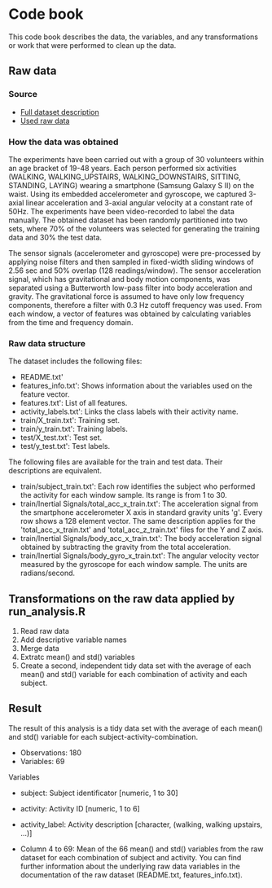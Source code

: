 # Code book
This code book describes the data, the variables, and any transformations or work that were performed to clean up the data.


## Raw data

### Source

* [Full dataset description](http://archive.ics.uci.edu/ml/datasets/Human+Activity+Recognition+Using+Smartphones)
* [Used raw data](https://d396qusza40orc.cloudfront.net/getdata%2Fprojectfiles%2FUCI%20HAR%20Dataset.zip)


### How the data was obtained
The experiments have been carried out with a group of 30 volunteers within an age bracket of 19-48 years. Each person performed six activities (WALKING, WALKING_UPSTAIRS, WALKING_DOWNSTAIRS, SITTING, STANDING, LAYING) wearing a smartphone (Samsung Galaxy S II) on the waist. Using its embedded accelerometer and gyroscope, we captured 3-axial linear acceleration and 3-axial angular velocity at a constant rate of 50Hz. The experiments have been video-recorded to label the data manually. The obtained dataset has been randomly partitioned into two sets, where 70% of the volunteers was selected for generating the training data and 30% the test data.

The sensor signals (accelerometer and gyroscope) were pre-processed by applying noise filters and then sampled in fixed-width sliding windows of 2.56 sec and 50% overlap (128 readings/window). The sensor acceleration signal, which has gravitational and body motion components, was separated using a Butterworth low-pass filter into body acceleration and gravity. The gravitational force is assumed to have only low frequency components, therefore a filter with 0.3 Hz cutoff frequency was used. From each window, a vector of features was obtained by calculating variables from the time and frequency domain.


### Raw data structure

The dataset includes the following files:

* README.txt'
* features_info.txt': Shows information about the variables used on the feature vector.
* features.txt': List of all features.
* activity_labels.txt': Links the class labels with their activity name.
* train/X_train.txt': Training set.
* train/y_train.txt': Training labels.
* test/X_test.txt': Test set.
* test/y_test.txt': Test labels.

The following files are available for the train and test data. Their descriptions are equivalent.

* train/subject_train.txt': Each row identifies the subject who performed the activity for each window sample. Its range is from 1 to 30.
* train/Inertial Signals/total_acc_x_train.txt': The acceleration signal from the smartphone accelerometer X axis in standard gravity units 'g'. Every row shows a 128 element vector. The same description applies for the 'total_acc_x_train.txt' and 'total_acc_z_train.txt' files for the Y and Z axis.
* train/Inertial Signals/body_acc_x_train.txt': The body acceleration signal obtained by subtracting the gravity from the total acceleration.
* train/Inertial Signals/body_gyro_x_train.txt': The angular velocity vector measured by the gyroscope for each window sample. The units are radians/second.


##  Transformations on the raw data applied by run_analysis.R

1. Read raw data
2. Add descriptive variable names
3. Merge data
4. Extratc mean() and std() variables
5. Create a second, independent tidy data set with the average of each mean() and std() variable for each combination of activity and each subject.


## Result
The result of this analysis is a tidy data set with the average of each mean() and std() variable for each subject-activity-combination.

* Observations: 180
* Variables:    69

Variables

* subject:        Subject identificator [numeric, 1 to 30]
* activity:       Activity ID           [numeric, 1 to 6]
* activity_label: Activity description  [character, (walking, walking upstairs, ...)]

* Column 4 to 69: Mean of the 66 mean() and std() variables from the raw dataset for each combination of subject and activity. You can find further information about the underlying raw data variables in the documentation of the raw dataset (README.txt, features_info.txt).
